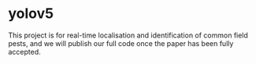 # yolov5
This project is for real-time localisation and identification of common field pests, and we will publish our full code once the paper has been fully accepted.
